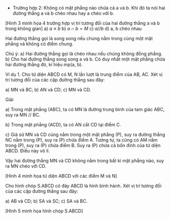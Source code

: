 - Trường hợp 2: Không có mặt phẳng nào chứa cả a và b. Khi đó ta nói hai đường thẳng a và b chéo nhau hay a chéo với b.

[Hình 3 minh họa 4 trường hợp vị trí tương đối của hai đường thẳng a và b trong không gian]
a) $a \equiv b$
b) $a \cap b = M$
c) $a // b$
d) a, b chéo nhau

Hai đường thẳng gọi là song song nếu chúng nằm trong cùng một mặt phẳng và không có điểm chung.

Chú ý:
a) Hai đường thẳng gọi là chéo nhau nếu chúng không đồng phẳng.
b) Cho hai đường thẳng song song a và b. Có duy nhất một mặt phẳng chứa hai đường thẳng đó, kí hiệu mp(a, b).

Ví dụ 1. Cho tứ diện ABCD có M, N lần lượt là trung điểm của AB, AC. Xét vị trí tương đối của các cặp đường thẳng sau đây:

a) MN và BC;     b) AN và CD;     c) MN và CD.

Giải

a) Trong mặt phẳng (ABC), ta có MN là đường trung bình của tam giác ABC, suy ra MN // BC.

b) Trong mặt phẳng (ACD), ta có AN cắt CD tại điểm C.

c) Giả sử MN và CD cùng nằm trong một mặt phẳng (P), suy ra đường thẳng NC nằm trong (P), suy ra (P) chứa điểm A. Tương tự, ta cũng có AM nằm trong (P), suy ra (P) chứa điểm B. Suy ra (P) chứa cả bốn đỉnh của tứ diện ABCD. Điều này vô lí.

Vậy hai đường thẳng MN và CD không nằm trong bất kì mặt phẳng nào, suy ra MN chéo với CD.

[Hình 4 minh họa tứ diện ABCD với các điểm M và N]

Cho hình chóp S.ABCD có đáy ABCD là hình bình hành. Xét vị trí tương đối của các cặp đường thẳng sau đây:

a) AB và CD;     b) SA và SC;     c) SA và BC.

[Hình 5 minh họa hình chóp S.ABCD]